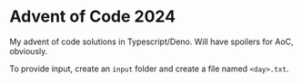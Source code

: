 # Advent of Code 2024

My advent of code solutions in Typescript/Deno. Will have spoilers for AoC, obviously.

To provide input, create an `input` folder and create a file named `<day>.txt`.
